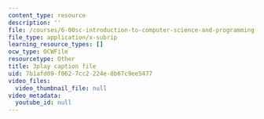 ```yaml
---
content_type: resource
description: ''
file: /courses/6-00sc-introduction-to-computer-science-and-programming-spring-2011/7b1afd09f0627cc2224e8b67c9ee5477_FBpe3xFvPrQ.srt
file_type: application/x-subrip
learning_resource_types: []
ocw_type: OCWFile
resourcetype: Other
title: 3play caption file
uid: 7b1afd09-f062-7cc2-224e-8b67c9ee5477
video_files:
  video_thumbnail_file: null
video_metadata:
  youtube_id: null
---
```

